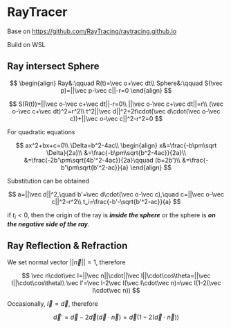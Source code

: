 # RayTracer

Base on https://github.com/RayTracing/raytracing.github.io

Build on WSL

## Ray intersect Sphere

$$
\begin{align}
Ray&:\qquad R(t)=\vec o+\vec dt\\
Sphere&:\qquad S(\vec p)=||\vec p-\vec c||-r=0
\end{align}
$$

$$
S(R(t))=||\vec o-\vec c+\vec dt||-r=0\\
||\vec o-\vec c+\vec dt||=r\\
(\vec o-\vec c+\vec dt)^2=r^2\\
t^2||\vec d||^2+2t\cdot(\vec d\cdot(\vec o-\vec c))+||\vec o-\vec c||^2-r^2=0
$$

For quadratic equations

$$
ax^2+bx+c=0\\
\Delta=b^2-4ac\\
\begin{align}
x&=\frac{-b\pm\sqrt \Delta}{2a}\\
&=\frac{-b\pm\sqrt{b^2-4ac}}{2a}\\
&=\frac{-2b'\pm\sqrt{4b'^2-4ac}}{2a}\qquad (b=2b')\\
&=\frac{-b'\pm\sqrt{b'^2-ac}}{a}
\end{align}
$$

Substitution can be obtained

$$
a=||\vec d||^2,\quad b'=\vec d\cdot(\vec o-\vec c),\quad c=||\vec o-\vec c||^2-r^2\\
t_i=\frac{-b'-\sqrt{b'^2-ac}}{a}
$$

if $t_i<0$, then the origin of the ray is ***inside the sphere*** or the sphere is ***on the negative side of the ray***.

## Ray Reflection & Refraction

We set normal vector $||\vec n||=1$, therefore

$$
\vec n\cdot\vec I=||\vec n||\cdot||\vec I||\cdot\cos\theta=||\vec I||\cdot\cos\theta\\
\vec I'=\vec I-2\vec I(\vec I\cdot\vec n)=\vec I(1-2(\vec I\cdot\vec n))
$$

Occasionally, $\vec I=\vec d$, therefore

$$
\vec d'=\vec d-2\vec d(\vec d\cdot\vec n)=\vec d(1-2(\vec d\cdot \vec n))
$$
